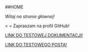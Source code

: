 ##HOME

_Witaj na stronie głównej!_

< = Zapraszam na profil GitHub!

<a href = "/docs"> LINK DO TESTOWEJ DOKUMENTACJI!</a>

<a href = "/2023/06/05/TESTOWY-POST"> LINK DO TESTOWEGO POSTA!</a>
